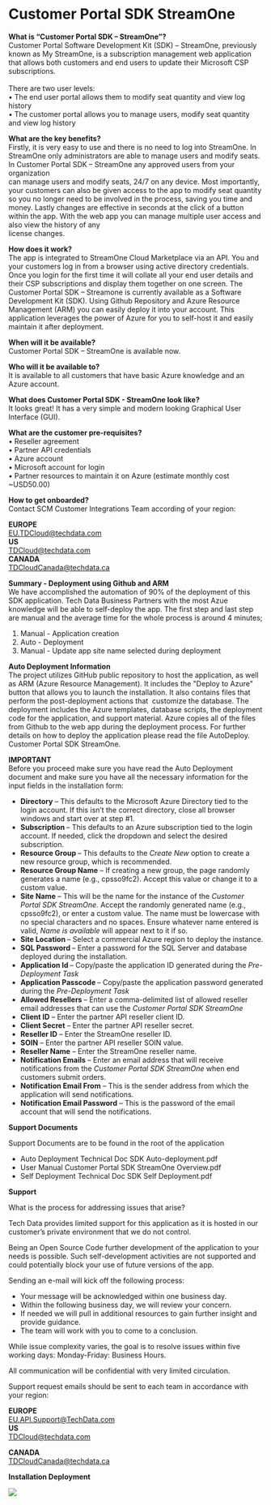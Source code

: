 # Customer Portal SDK StreamOne
<p><strong>What is &ldquo;Customer Portal SDK &ndash; StreamOne&rdquo;?</strong><br /> Customer Portal Software Development Kit (SDK) &ndash; StreamOne, previously known as My StreamOne, is a subscription management web application that allows both customers and end users to update their Microsoft CSP subscriptions.<br /><br/>There are two user levels:<br /> &bull; The end user portal allows them to modify seat quantity and view log history<br /> &bull; The customer portal allows you to manage users, modify seat quantity and view log history</p>
<p><strong>What are the key benefits?</strong><br /> Firstly, it is very easy to use and there is no need to log into StreamOne. In StreamOne only administrators are able to manage users and modify seats. In Customer Portal SDK &ndash; StreamOne any approved users from your organization<br /> can manage users and modify seats, 24/7 on any device. Most importantly, your customers can also be given access to the app to modify seat quantity so you no longer need to be involved in the process, saving you time and money. Lastly changes are effective in seconds at the click of a button within the app. With the web app you can manage multiple user access and also view the history of any<br /> license changes.</p>
<p><strong>How does it work?</strong><br /> The app is integrated to StreamOne Cloud Marketplace via an API. You and your customers log in from a browser using active directory credentials. Once you login for the first time it will collate all your end user details and their CSP subscriptions and display them together on one screen. The Customer Portal SDK &ndash; Streamone is currently available as a Software Development Kit (SDK). Using Github Repository and Azure Resource Management (ARM) you can easily deploy it into your account. This application leverages the power of Azure for you to self-host it and easily maintain it after deployment.</p>
<p><strong>When will it be available?</strong><br /> Customer Portal SDK &ndash; StreamOne is available now.</p>
<p><strong>Who will it be available to?</strong><br /> It is available to all customers that have basic Azure knowledge and an Azure account.</p>
<p><strong>What does Customer Portal SDK - StreamOne look like?</strong><br /> It looks great! It has a very simple and modern looking Graphical User Interface (GUI).</p>
<p><strong>What are the customer pre-requisites?</strong><br /> &bull; Reseller agreement<br /> &bull; Partner API credentials<br /> &bull; Azure account<br /> &bull; Microsoft account for login<br /> &bull; Partner resources to maintain it on Azure (estimate monthly cost ~USD50.00)</p>
<p><strong>How to get onboarded?</strong><br /> Contact SCM Customer Integrations Team according of your region:</p>
<p><strong>EUROPE</strong><br /> <a href="mailto:EU.TDCloud@techdata.com">EU.TDCloud@techdata.com</a><br /> <strong>US</strong><br /> <a href="mailto:TDCloud@techdata.com">TDCloud@techdata.com</a><br /> <strong>CANADA</strong><br /> <a href="mailto:TDCloudCanada@techdata.ca">TDCloudCanada@techdata.ca</a></p>
<p><strong>Summary - Deployment using Github and ARM</strong><br /> We have accomplished the automation of 90% of the deployment of this SDK application. Tech Data Business Partners with the most Azue knowledge will be able to self-deploy the app. The first step and last step are manual and the average time for the whole process is around 4 minutes;</p>
<ol>
<li>Manual - Application creation</li>
<li>Auto - Deployment</li>
<li>Manual - Update app site name selected during deployment</li>
</ol>
<p><strong>Auto Deployment Information</strong><br /> The project utilizes GitHub public repository to host the application, as well as ARM (Azure Resource Management).&nbsp;It includes the "Deploy to Azure" button that allows you to launch the installation. It also contains files that perform the post-deployment actions that&nbsp; customize the database. The deployment includes the Azure templates, database scripts, the deployment code for the application, and support material. Azure copies all of the files from Github to the web app during the deployment process. For further details on how to deploy the application please read the file AutoDeploy. Customer Portal SDK StreamOne.</p>
<p><strong>IMPORTANT</strong><br /> Before you proceed make sure you have read the Auto Deployment document and make sure you have all the necessary information for the input fields in the installation form:</p>
<ul>
<li><strong>Directory</strong>&nbsp;&ndash; This defaults to the Microsoft Azure Directory tied to the login account. If this isn&rsquo;t the correct directory, close all browser windows and start over at step #1.&nbsp;</li>
<li><strong>Subscription&nbsp;</strong>&ndash; This defaults to an Azure subscription tied to the login account. If needed, click the dropdown and select the desired subscription.</li>
<li><strong>Resource Group&nbsp;</strong>&ndash; This defaults to the&nbsp;<em>Create New</em>&nbsp;option to create a new resource group, which is recommended.</li>
<li><strong>Resource Group Name</strong>&nbsp;&ndash; If creating a new group, the page randomly generates a name (e.g., cpsso9fc2). Accept this value or change it to a custom value.&nbsp;</li>
<li><strong>Site Name</strong>&nbsp;&ndash; This will be the name for the instance of the&nbsp;<em>Customer Portal SDK StreamOne.</em>&nbsp;Accept the randomly generated name (e.g., cpsso9fc2), or enter a custom value. The name must be lowercase with no special characters and no spaces. Ensure whatever name entered is valid, <em>Name is available</em>&nbsp;will appear next to it if so.</li>
<li><strong>Site Location&nbsp;</strong>&ndash; Select a commercial Azure region to deploy the instance.</li>
<li><strong>SQL Password&nbsp;</strong>&ndash; Enter a password for the SQL Server and database deployed during the installation.</li>
<li><strong>Application Id&nbsp;</strong>&ndash; Copy/paste the application ID generated during the&nbsp;<em>Pre-Deployment Task</em></li>
<li><strong>Application Passcode&nbsp;</strong>&ndash; Copy/paste the application password generated during the&nbsp;<em>Pre-Deployment Task</em></li>
<li><strong>Allowed Resellers&nbsp;</strong>&ndash; Enter a comma-delimited list of allowed reseller email addresses that can use the&nbsp;<em>Customer Portal SDK StreamOne</em></li>
<li><strong>Client ID</strong>&nbsp;&ndash; Enter the partner API reseller client ID.</li>
<li><strong>Client Secret</strong>&nbsp;&ndash; Enter the partner API reseller secret.</li>
<li><strong>Reseller ID</strong>&nbsp;&ndash; Enter the StreamOne reseller ID.</li>
<li><strong>SOIN</strong>&nbsp;&ndash; Enter the partner API reseller SOIN value.</li>
<li><strong>Reseller Name</strong>&nbsp;&ndash; Enter the StreamOne reseller name.</li>
<li><strong>Notification Emails</strong>&nbsp;&ndash; Enter an email address that will receive notifications from the&nbsp;<em>Customer Portal SDK StreamOne&nbsp;</em>when end customers submit orders.</li>
<li><strong>Notification Email From</strong>&nbsp;&ndash; This is the sender address from which the application will send notifications.</li>
<li><strong>Notification Email Password</strong>&nbsp;&ndash; This is the password of the email account that will send the notifications.</li>
</ul>
<p><strong>Support Documents</strong></p>
<p>Support Documents are to be found in the root of the application</p>
<ul>
<li>Auto Deployment Technical Doc SDK Auto-deployment.pdf</li>
<li>User Manual Customer Portal SDK StreamOne Overview.pdf</li>
<li>Self Deployment Technical Doc SDK Self Deployment.pdf</li>
</ul>
<p><strong>Support</strong></p>
<p>What is the process for addressing issues that arise?</p>
<p>Tech Data provides limited support for this application as it is hosted in our customer&rsquo;s private environment that we do not control.</p>
<p>Being an Open Source Code further development of the application to your needs is possible. Such self-development activities are not supported and could potentially block your use of future versions of the app.</p>
<p>Sending an e-mail will kick off the following process:</p>
<ul>
<li>Your message will be acknowledged within one business day.</li>
<li>Within the following business day, we will review your concern.</li>
<li>If needed we will pull in additional resources to gain further insight and provide guidance.</li>
<li>The team will work with you to come to a conclusion.</li>
</ul>
<p>While issue complexity varies, the goal is to resolve issues within five working days: Monday-Friday: Business Hours.</p>
<p>All communication will be confidential with very limited circulation.</p>
<p>Support request emails should be sent to each team in accordance with your region:</p>
<p><strong>EUROPE</strong><br /> <a href="mailto:EU.API.Support@TechData.com">EU.API.Support@TechData.com</a><br /> <strong>US</strong><br /> <a href="mailto:TDCloud@techdata.com">TDCloud@techdata.com</a></p>
<p><strong>CANADA</strong><br /> <a href="mailto:TDCloudCanada@techdata.ca">TDCloudCanada@techdata.ca</a></p>
<p><strong>Installation Deployment</strong></p>
<a href="https://azuredeploy.net/" target="_blank">
    <img src="http://azuredeploy.net/deploybutton.png"/>
</a>


